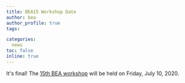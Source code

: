 ```yaml
---
title: BEA15 Workshop Date
author: bea
author_profile: true
tags:

categories:
  news
toc: false
inline: true
---
```


It's final! The [15th BEA workshop](/bea/2020) will be held on Friday, July 10, 2020.
